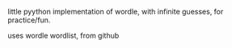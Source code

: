 little pyython implementation of wordle, with infinite guesses, for practice/fun.

uses wordle wordlist, from github